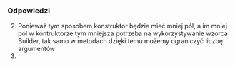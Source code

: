 ### Odpowiedzi
2. Ponieważ tym sposobem konstruktor będzie mieć mniej pól, a im mniej pól w kontruktorze tym mniejsza potrzeba na wykorzystywanie wzorca Builder, 
tak samo w metodach dzięki temu możemy ograniczyć liczbę argumentów
3. 